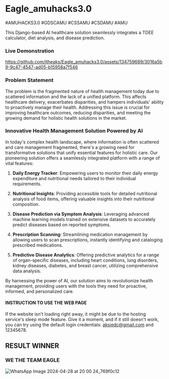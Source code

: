 # Eagle_amuhacks3.0

#AMUHACKS3.0 #GDSCAMU #CSSAMU #CSDAMU #AMU

This Django-based AI healthcare solution seamlessly integrates a TDEE calculator, diet analysis, and disease prediction.

### Live Demonstration

https://github.com/itheaks/Eagle_amuhacks3.0/assets/134759689/3016a5b9-9c47-4547-ad05-b15958a7f546


### Problem Statement
The problem is the fragmented nature of health management today due to scattered information and the lack of a unified platform. This affects healthcare delivery, exacerbates disparities, and hampers individuals' ability to proactively manage their health. Addressing this issue is crucial for improving healthcare outcomes, reducing disparities, and meeting the growing demand for holistic health solutions in the market.


### Innovative Health Management Solution Powered by AI
In today's complex health landscape, where information is often scattered and care management fragmented, there's a growing need for transformative solutions that unify essential features for holistic care.
Our pioneering solution offers a seamlessly integrated platform with a range of vital features:

1. **Daily Energy Tracker**: Empowering users to monitor their daily energy expenditure and nutritional needs tailored to their individual requirements.

2. **Nutritional Insights**: Providing accessible tools for detailed nutritional analysis of food items, offering valuable insights into their nutritional composition.

3. **Disease Prediction via Symptom Analysis**: Leveraging advanced machine learning models trained on extensive datasets to accurately predict diseases based on reported symptoms.

4. **Prescription Scanning**: Streamlining medication management by allowing users to scan prescriptions, instantly identifying and cataloging prescribed medications.

5. **Predictive Disease Analytics**: Offering predictive analytics for a range of organ-specific diseases, including heart conditions, lung disorders, kidney diseases, diabetes, and breast cancer, utilizing comprehensive data analysis. 

By harnessing the power of AI, our solution aims to revolutionize health management, providing users with the tools they need for proactive, informed, and personalized care.

#### INSTRUCTION TO USE THE WEB PAGE
If the website isn't loading right away, it might be due to the hosting service's sleep mode feature. Give it a moment, and if it still doesn't work, you can try using the default login credentials: aksiedc@gmail.com and 12345678.

## RESULT WINNER
### WE THE TEAM EAGLE
![WhatsApp Image 2024-04-28 at 20 00 24_769f0c12](https://github.com/itheaks/Eagle_amuhacks3.0/assets/134759689/cc20eb92-47a6-495c-a8e8-6373868e8921)


